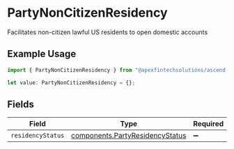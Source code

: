 # PartyNonCitizenResidency

Facilitates non-citizen lawful US residents to open domestic accounts

## Example Usage

```typescript
import { PartyNonCitizenResidency } from "@apexfintechsolutions/ascend-sdk/models/components";

let value: PartyNonCitizenResidency = {};
```

## Fields

| Field                                                                              | Type                                                                               | Required                                                                           | Description                                                                        | Example                                                                            |
| ---------------------------------------------------------------------------------- | ---------------------------------------------------------------------------------- | ---------------------------------------------------------------------------------- | ---------------------------------------------------------------------------------- | ---------------------------------------------------------------------------------- |
| `residencyStatus`                                                                  | [components.PartyResidencyStatus](../../models/components/partyresidencystatus.md) | :heavy_minus_sign:                                                                 | N/A                                                                                | US_PERMANENT_RESIDENT                                                              |